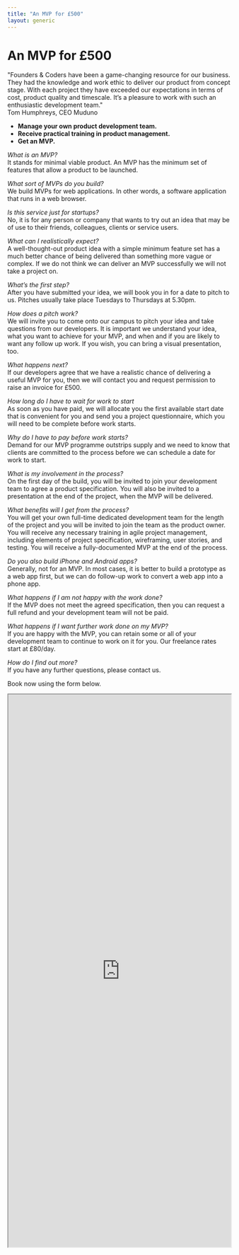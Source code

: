 ```yaml
---
title: "An MVP for £500"
layout: generic
---
```


<h1 class="big">An MVP for £500</h1> 

<div class="pullquote">
  "Founders &amp; Coders have been a game-changing resource for our business. They had the knowledge and work ethic to deliver our product from concept stage. With each project they have exceeded our expectations in terms of cost, product quality and timescale. It’s a pleasure to work with such an enthusiastic development team."
  <br>
  Tom Humphreys, CEO Muduno 
</div>


+ **Manage your own product development team.**
+ **Receive practical training in product management.**
+ **Get an MVP.**

*What is an MVP?*     
It stands for minimal viable product. An MVP has the minimum set of features that allow a product to be launched.

*What sort of MVPs do you build?*     
We build MVPs for web applications. In other words, a software application that runs in a web browser.

*Is this service just for startups?*     
No, it is for any person or company that wants to try out an idea that may be of use to their friends, colleagues, clients or service users.

*What can I realistically expect?*     
A well-thought-out product idea with a simple minimum feature set has a much better chance of being delivered than something more vague or complex. If we do not think we can deliver an MVP successfully we will not take a project on.

*What’s the first step?*     
After you have submitted your idea, we will book you in for a date to pitch to us. Pitches usually take place Tuesdays to Thursdays at 5.30pm.

*How does a pitch work?*     
We will invite you to come onto our campus to pitch your idea and take questions from our developers. It is important we understand your idea, what you want to achieve for your MVP, and when and if you are likely to want any follow up work. If you wish, you can bring a visual presentation, too.

*What happens next?*     
If our developers agree that we have a realistic chance of delivering a useful MVP for you, then we will contact you and request permission to raise an invoice for £500.

*How long do I have to wait for work to start*     
As soon as you have paid, we will allocate you the first available start date that is convenient for you and send you a project questionnaire, which you will need to be complete before work starts.

*Why do I have to pay before work starts?*    
Demand for our MVP programme outstrips supply and we need to know that clients are committed to the process before we can schedule a date for work to start.

*What is my involvement in the process?*     
On the first day of the build, you will be invited to join your development team to agree a product specification. You will also be invited to a presentation at the end of the project, when the MVP will be delivered.

*What benefits will I get from the process?*     
You will get your own full-time dedicated development team for the length of the project and you will be invited to join the team as the product owner. You will receive any necessary training in agile project management, including elements of project specification, wireframing, user stories, and testing. You will receive a fully-documented MVP at the end of the process.

*Do you also build iPhone and Android apps?*     
Generally, not for an MVP. In most cases, it is better to build a prototype as a web app first, but we can do follow-up work to convert a web app into a phone app.

*What happens if I am not happy with the work done?*     
If the MVP does not meet the agreed specification, then you can request a full refund and your development team will not be paid.

*What happens if I want further work done on my MVP?*    
If you are happy with the MVP, you can retain some or all of your development team to continue to work on it for you. Our freelance rates start at £80/day.

*How do I find out more?*     
If you have any further questions, please contact us.

Book now using the form below.

<section class="applywrap">
   <iframe class="applyform" src="https://docs.google.com/forms/d/1bRG6tnN7ykf6Dt6MuDQWJJX-44ijj38zY2CrjM_VwZo/viewform?embedded=true" width="100%" height="1250" frameborder="20" marginheigt="50px" marginwidth="0">Loading&amp;#8230;</iframe>
</section>

